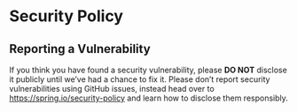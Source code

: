 # Security Policy

## Reporting a Vulnerability

If you think you have found a security vulnerability, please **DO NOT** disclose it publicly until we’ve had a chance to fix it.
Please don’t report security vulnerabilities using GitHub issues, instead head over to https://spring.io/security-policy and learn how to disclose them responsibly.